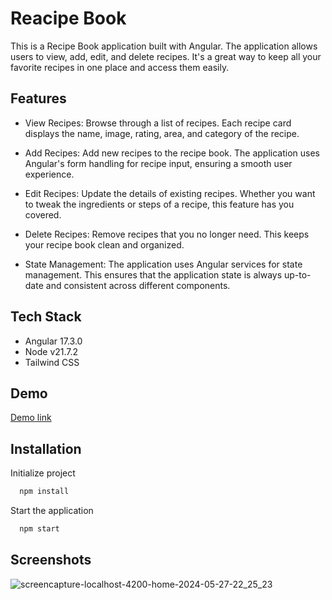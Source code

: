
# Reacipe Book

This is a Recipe Book application built with Angular. The application allows users to view, add, edit, and delete recipes. It's a great way to keep all your favorite recipes in one place and access them easily.

## Features

- View Recipes: Browse through a list of recipes. Each recipe card displays the name, image, rating, area, and category of the recipe.

- Add Recipes: Add new recipes to the recipe book. The application uses Angular's form handling for recipe input, ensuring a smooth user experience.

- Edit Recipes: Update the details of existing recipes. Whether you want to tweak the ingredients or steps of a recipe, this feature has you covered.

- Delete Recipes: Remove recipes that you no longer need. This keeps your recipe book clean and organized.

- State Management: The application uses Angular services for state management. This ensures that the application state is always up-to-date and consistent across different components.


## Tech Stack
  
- Angular 17.3.0
- Node v21.7.2
- Tailwind CSS

## Demo
[Demo link](https://recipebookdemo.netlify.app/)

## Installation

Initialize project

```bash
  npm install
```
Start the application

```bash
  npm start
```


## Screenshots

![screencapture-localhost-4200-home-2024-05-27-22_25_23](https://github.com/apekul/recipebook/assets/22819317/2f5ca1aa-8ced-47ae-888a-7534368ba0a8)

    
